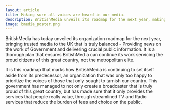 ```yaml
---
layout: article
title: Making sure all voices are heard in our media.
description: BritishMedia unveils its roadmap for the next year, making sure that those voices that have not been heard by the metropolitan elite are put first, and where those that tarnish our country are no longer given a safe space.
image: bmedia_poster.png
---
```


BritishMedia has today unveiled its organization roadmap for the next year, bringing trusted media to the UK that is truly balanced - Providing news on the work of Government and delivering crucial public information. It is a thorough plan that ensures BritishMedia can continue its work servicing the proud citizens of this great country, not the metropolitan elite.

It is this roadmap that marks how BritishMedia is continuing to set itself aside from its predecessor, an organization that was only too happy to prioritize the voices of those that only sought to tarnish our country. This government has managed to not only create a broadcaster that is truly proud of this great country, but has made sure that it only provides the services that people really value, through streamlined TV and Radio services that reduce the burden of fees and choice on the public.